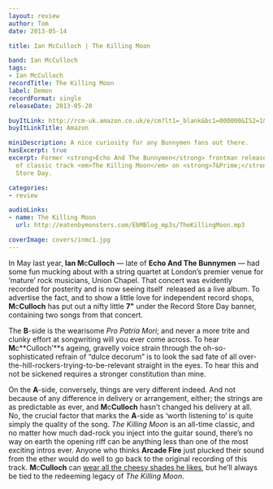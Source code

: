 ```yaml
---
layout: review
author: Tom
date: 2013-05-14

title: Ian McCulloch | The Killing Moon

band: Ian McCulloch
tags:
- Ian McCulloch
recordTitle: The Killing Moon
label: Demon
recordFormat: single
releaseDate: 2013-05-20

buyItLink: http://rcm-uk.amazon.co.uk/e/cm?lt1=_blank&bc1=000000&IS2=1&bg1=FFFFFF&fc1=000000&lc1=0000FF&t=eatebymons-21&o=2&p=8&l=as4&m=amazon&f=ifr&ref=ss_til&asins=B00CP7IA1C
buyItLinkTitle: Amazon

miniDescription: A nice curiosity for any Bunnymen fans out there.
hasExcerpt: true
excerpt: Former <strong>Echo And The Bunnymen</strong> frontman releases a live version
  of classic track <em>The Killing Moon</em> on <strong>7&Prime;</strong> for Record
  Store Day.

categories:
- review

audioLinks:
- name: The Killing Moon
  url: http://eatenbymonsters.com/EbMBlog_mp3s/TheKillingMoon.mp3

coverImage: covers/inmc1.jpg
---
```


In May last year, **Ian M**c**Culloch** — late of **Echo And The Bunnymen** — had some fun mucking about with a string quartet at London’s premier venue for ‘mature’ rock musicians, Union Chapel. That concert was evidently recorded for posterity and is now seeing itself  released as a live album. To advertise the fact, and to show a little love for independent record shops, **M**c**Culloch** has put out a nifty little **7"** under the Record Store Day banner, containing two songs from that concert.

The **B**-side is the wearisome *Pro Patria Mori*; and never a more trite and clunky effort at songwriting will you ever come across. To hear **M**c**Culloch’**s ageing, gravelly voice strain through the oh-so-sophisticated refrain of “dulce decorum” is to look the sad fate of all over-the-hill-rockers-trying-to-be-relevant straight in the eyes. To hear this and not be sickened requires a stronger constitution than mine.

On the **A**-side, conversely, things are very different indeed. And not because of any difference in delivery or arrangement, either; the strings are as predictable as ever, and **M**c**Culloch** hasn’t changed his delivery at all. No, the crucial factor that marks the **A**-side as ‘worth listening to’ is quite simply the quality of the song. *The Killing Moon* is an all-time classic, and no matter how much dad-rock you inject into the guitar sound, there’s no way on earth the opening riff can be anything less than one of the most exciting intros ever. Anyone who thinks **Arcade Fire** just plucked their sound from the ether would do well to go back to the original recording of this track. **M**c**Culloch** can [wear all the cheesy shades he likes](http://echoesanddust.com/wp-content/uploads/2013/04/McCulloch-e1365264763995.jpg), but he’ll always be tied to the redeeming legacy of *The Killing Moon*.
